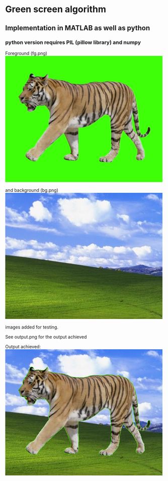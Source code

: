 # Green screen algorithm 

## Implementation in MATLAB as well as python

### python version requires PIL (pillow library) and numpy

Foreground (fg.png) <br>
![Foreground (fg.png)](./fg.png) <br>

and background (bg.png) <br>
![Background (bg.png)](./bg.png) <br>

images added for testing.

See output.png for the output achieved

Output achieved: <br>
![Output](./output.png)
